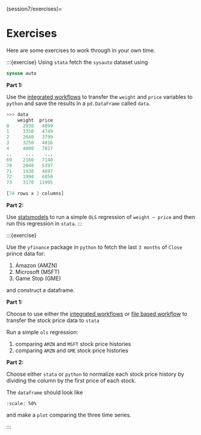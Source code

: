 (session7/exercises)=
# Exercises

Here are some exercises to work through in your own time.

:::{exercise}
Using `stata` fetch the `sysauto` dataset using

```stata
sysuse auto
```

**Part 1:**

Use the [integrated workflows](session5/stata-and-python-integrated)
to transfer the `weight` and `price` variables to `python` and save the
results in a `pd.DataFrame` called `data`.

```python
>>> data
    weight  price
0     2930   4099
1     3350   4749
2     2640   3799
3     3250   4816
4     4080   7827
..     ...    ...
69    2160   7140
70    2040   5397
71    1930   4697
72    1990   6850
73    3170  11995

[74 rows x 2 columns]
```

**Part 2:**

Use [statsmodels](session3/statsmodels) to run a simple `OLS` regression of `weight ~ price`
and then run this regression in `stata`.
:::

:::{exercise}

Use the `yfinance` package in `python` to fetch the last `3 months` of `Close` 
prince data for:

1. Amazon (AMZN)
2. Microsoft (MSFT)
3. Game Stop (GME)

and construct a dataframe.

**Part 1:**

Choose to use either the [integrated workflows](session5/stata-and-python-integrated)
or [file based workflow](session5/stata-and-python-files) to transfer the
stock price data to `stata`

Run a simple `ols` regression:

1. comparing `AMZN` and `MSFT` stock price histories
2. comparing `AMZN` and `GME` stock price histories

**Part 2:**

Choose either `stata` or `python` to normalize each stock price history by
dividing the column by the first price of each stock.

The `dataframe` should look like

```{figure} img/python-yfinance-stock-price-normalised.png
:scale: 50%
```

and make a `plot` comparing the three time series.

:::